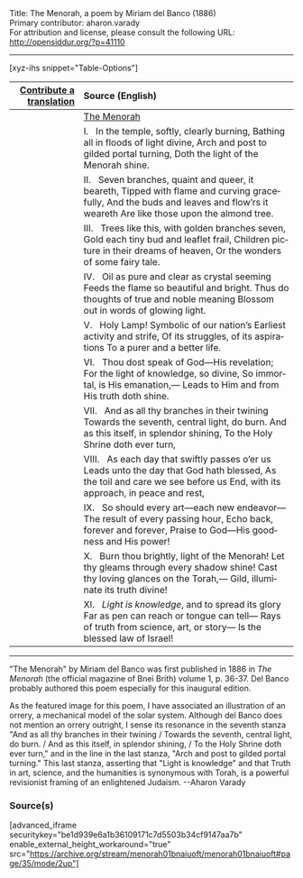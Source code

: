 <html>
<head></head>
<body>
Title: The Menorah, a poem by Miriam del Banco (1886)<br />
Primary contributor: aharon.varady<br />
For attribution and license, please consult the following URL: <a href="http://opensiddur.org/?p=41110">http://opensiddur.org/?p=41110</a>
<p />
<hr />

[xyz-ihs snippet="Table-Options"]<table style="margin-left: auto; margin-right: auto;" class="draggable">
<thead><tr><th id="x" style="text-align: right;"><a href="/translate/" target="_blank" rel="noopener">Contribute a translation</a></th><th style="text-align: left;">Source (English)</th></tr></thead>
<tbody>
<tr><td style="vertical-align:top;">
<div class="liturgy" lang="he" style="text-align: right;">

</div></td>

<td style="vertical-align:top;">
<div class="english" lang="en" style="text-align: left;">
<u>The Menorah</u>
</div></td></tr>


<tr><td style="vertical-align:top;">
<div class="liturgy" lang="he" style="text-align: right;">

</div></td>

<td style="vertical-align:top;">
<div class="english" lang="en" style="text-align: left;">
Ⅰ.
&nbsp;
In the temple, softly, clearly burning,
Bathing all in floods of light divine,
Arch and post to gilded portal turning,
Doth the light of the Menorah shine.
</div></td></tr>


<tr><td style="vertical-align:top;">
<div class="liturgy" lang="he" style="text-align: right;">

</div></td>

<td style="vertical-align:top;">
<div class="english" lang="en" style="text-align: left;">
Ⅱ.
&nbsp;
Seven branches, quaint and queer, it beareth, 
Tipped with flame and curving gracefully,
And the buds and leaves and flow’rs it weareth 
Are like those upon the almond tree.
</div></td></tr>


<tr><td style="vertical-align:top;">
<div class="liturgy" lang="he" style="text-align: right;">

</div></td>

<td style="vertical-align:top;">
<div class="english" lang="en" style="text-align: left;">
Ⅲ.
&nbsp;
Trees like this, with golden branches seven, 
Gold each tiny bud and leaflet frail,
Children picture in their dreams of heaven,
Or the wonders of some fairy tale.
</div></td></tr>


<tr><td style="vertical-align:top;">
<div class="liturgy" lang="he" style="text-align: right;">

</div></td>

<td style="vertical-align:top;">
<div class="english" lang="en" style="text-align: left;">
Ⅳ.
&nbsp;
Oil as pure and clear as crystal seeming 
Feeds the flame so beautiful and bright.
Thus do thoughts of true and noble meaning 
Blossom out in words of glowing light.
</div></td></tr>


<tr><td style="vertical-align:top;">
<div class="liturgy" lang="he" style="text-align: right;">

</div></td>

<td style="vertical-align:top;">
<div class="english" lang="en" style="text-align: left;">
Ⅴ.
&nbsp;
Holy Lamp! Symbolic of our nation’s 
Earliest activity and strife,
Of its struggles, of its aspirations 
To a purer and a better life.
</div></td></tr>


<tr><td style="vertical-align:top;">
<div class="liturgy" lang="he" style="text-align: right;">

</div></td>

<td style="vertical-align:top;">
<div class="english" lang="en" style="text-align: left;">
Ⅵ.
&nbsp;
Thou dost speak of God—His revelation;
For the light of knowledge, so divine,
So immortal, is His emanation,—
Leads to Him and from His truth doth shine.
</div></td></tr>


<tr><td style="vertical-align:top;">
<div class="liturgy" lang="he" style="text-align: right;">

</div></td>

<td style="vertical-align:top;">
<div class="english" lang="en" style="text-align: left;">
Ⅶ.
&nbsp;
And as all thy branches in their twining 
Towards the seventh, central light, do burn. 
And as this itself, in splendor shining,
To the Holy Shrine doth ever turn,
</div></td></tr>


<tr><td style="vertical-align:top;">
<div class="liturgy" lang="he" style="text-align: right;">

</div></td>

<td style="vertical-align:top;">
<div class="english" lang="en" style="text-align: left;">
Ⅷ.
&nbsp;
As each day that swiftly passes o’er us 
Leads unto the day that God hath blessed, 
As the toil and care we see before us 
End, with its approach, in peace and rest,
</div></td></tr>


<tr><td style="vertical-align:top;">
<div class="liturgy" lang="he" style="text-align: right;">

</div></td>

<td style="vertical-align:top;">
<div class="english" lang="en" style="text-align: left;">
Ⅸ.
&nbsp;
So should every art—each new endeavor—
The result of every passing hour,
Echo back, forever and forever,
Praise to God—His goodness and His power!
</div></td></tr>


<tr><td style="vertical-align:top;">
<div class="liturgy" lang="he" style="text-align: right;">

</div></td>

<td style="vertical-align:top;">
<div class="english" lang="en" style="text-align: left;">
Ⅹ.
&nbsp;
Burn thou brightly, light of the Menorah!
Let thy gleams through every shadow shine! 
Cast thy loving glances on the Torah,—
Gild, illuminate its truth divine!
</div></td></tr>


<tr><td style="vertical-align:top;">
<div class="liturgy" lang="he" style="text-align: right;">

</div></td>

<td style="vertical-align:top;">
<div class="english" lang="en" style="text-align: left;">
Ⅺ.
&nbsp;
<em>Light is knowledge</em>, and to spread its glory 
Far as pen can reach or tongue can tell— 
Rays of truth from science, art, or story—
Is the blessed law of Israel!
</div></td></tr>
</tbody></table>

<hr />

"The Menorah" by Miriam del Banco was first published in 1886 in <em>The Menorah</em> (the official magazine of Bnei Brith) volume 1, p. 36-37. Del Banco probably authored this poem especially for this inaugural edition.  

As the featured image for this poem, I have associated an illustration of an orrery, a mechanical model of the solar system. Although del Banco does not mention an orrery outright, I sense its resonance in the seventh stanza "And as all thy branches in their twining / Towards the seventh, central light, do burn. / And as this itself, in splendor shining, / To the Holy Shrine doth ever turn," and in the line in the last stanza, "Arch and post to gilded portal turning." This last stanza, asserting that "Light is knowledge" and that Truth in art, science, and the humanities is synonymous with Torah, is a powerful revisionist framing of an enlightened Judaism. --Aharon Varady

<h3>Source(s)</h3>

[advanced_iframe securitykey="be1d939e6a1b36109171c7d5503b34cf9147aa7b" enable_external_height_workaround="true" src="https://archive.org/stream/menorah01bnaiuoft/menorah01bnaiuoft#page/35/mode/2up"]

&nbsp;
</body>
</html>